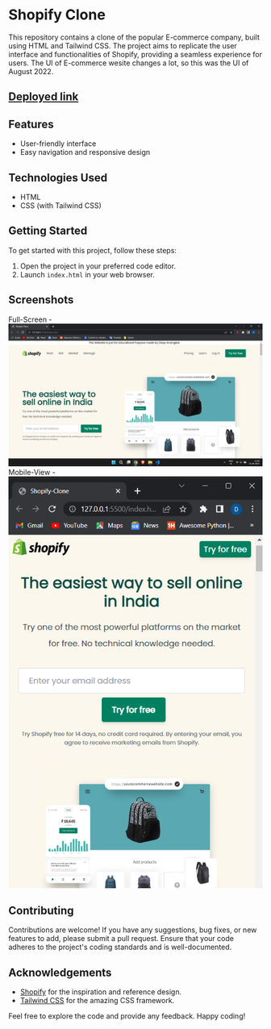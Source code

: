 # Shopify Clone

This repository contains a clone of the popular E-commerce company, built using HTML and Tailwind CSS. The project aims to replicate the user interface and functionalities of Shopify, providing a seamless experience for users. The UI of E-commerce wesite changes a lot, so this was the UI of August 2022.

## [Deployed link]()

## Features
- User-friendly interface
- Easy navigation and responsive design

## Technologies Used
- HTML
- CSS (with Tailwind CSS)

## Getting Started
To get started with this project, follow these steps:
1. Open the project in your preferred code editor.
2. Launch `index.html` in your web browser.

## Screenshots
Full-Screen -
![Home-FullScreen](./Screenshot%20(27).png)
Mobile-View -
![Mobile-View](./Screenshot%20(28).png)


## Contributing
Contributions are welcome! If you have any suggestions, bug fixes, or new features to add, please submit a pull request. Ensure that your code adheres to the project's coding standards and is well-documented.

## Acknowledgements
- [Shopify](https://www.shopify.com/in) for the inspiration and reference design.
- [Tailwind CSS](https://tailwindcss.com/) for the amazing CSS framework.

Feel free to explore the code and provide any feedback. Happy coding!